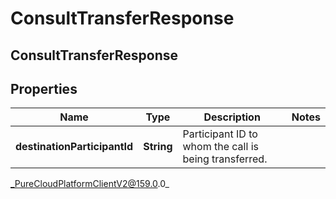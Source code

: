 # ConsultTransferResponse

## ConsultTransferResponse

## Properties

|Name | Type | Description | Notes|
|------------ | ------------- | ------------- | -------------|
| **destinationParticipantId** | **String** | Participant ID to whom the call is being transferred. | |



_PureCloudPlatformClientV2@159.0.0_
